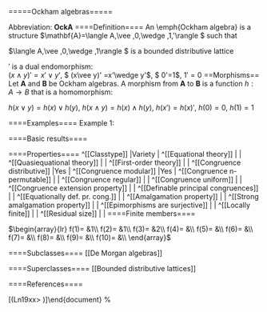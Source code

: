 =====Ockham algebras=====

Abbreviation: **OckA**
====Definition====
An \emph{Ockham algebra} is a structure $\mathbf{A}=\langle A,\vee
,0,\wedge ,1,'\rangle $ such that


$\langle A,\vee ,0,\wedge ,1\rangle $ is a bounded distributive
lattice


$'$ is a dual endomorphism:  
$(x\wedge y)' =x'\vee y'$, $
(x\vee y)' =x'\wedge y'$, $
0'=1$, $1'=0$
==Morphisms==
Let $\mathbf{A}$ and $\mathbf{B}$ be Ockham algebras. A morphism from $\mathbf{A}$ to $\mathbf{B}$ is a function $h:A\rightarrow B$ that is a
homomorphism: 

$h(x\vee y)=h(x)\vee h(y)$, $h(x\wedge y)=h(x)\wedge h(y)$, $h(x')=h(x)'$, $h(0)=0$, $h(1)=1$

====Examples====
Example 1: 

====Basic results====

====Properties====
^[[Classtype]]  |Variety |
^[[Equational theory]]  | |
^[[Quasiequational theory]]  | |
^[[First-order theory]]  | |
^[[Congruence distributive]]  |Yes |
^[[Congruence modular]]  |Yes |
^[[Congruence n-permutable]]  | |
^[[Congruence regular]]  | |
^[[Congruence uniform]]  | |
^[[Congruence extension property]]  | |
^[[Definable principal congruences]]  | |
^[[Equationally def. pr. cong.]]  | |
^[[Amalgamation property]]  | |
^[[Strong amalgamation property]]  | |
^[[Epimorphisms are surjective]]  | |
^[[Locally finite]]  | |
^[[Residual size]]  | |
====Finite members====

$\begin{array}{lr}
f(1)= &1\\
f(2)= &1\\
f(3)= &2\\
f(4)= &\\
f(5)= &\\
f(6)= &\\
f(7)= &\\
f(8)= &\\
f(9)= &\\
f(10)= &\\
\end{array}$

====Subclasses====
[[De Morgan algebras]] 

====Superclasses====
[[Bounded distributive lattices]] 


====References====

[(Ln19xx>
)]\end{document}
%</pre>
